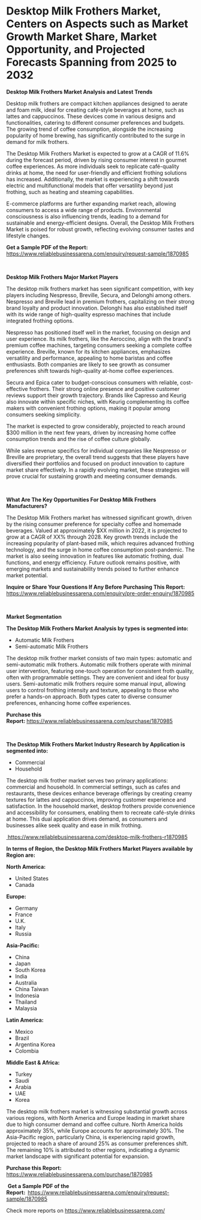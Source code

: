 <p><h1>Desktop Milk Frothers Market, Centers on Aspects such as Market Growth Market Share, Market Opportunity, and Projected Forecasts Spanning from 2025 to 2032</h1></p><p><strong>Desktop Milk Frothers Market Analysis and Latest Trends</strong></p>
<p><p>Desktop milk frothers are compact kitchen appliances designed to aerate and foam milk, ideal for creating café-style beverages at home, such as lattes and cappuccinos. These devices come in various designs and functionalities, catering to different consumer preferences and budgets. The growing trend of coffee consumption, alongside the increasing popularity of home brewing, has significantly contributed to the surge in demand for milk frothers.</p><p>The Desktop Milk Frothers Market is expected to grow at a CAGR of 11.6% during the forecast period, driven by rising consumer interest in gourmet coffee experiences. As more individuals seek to replicate café-quality drinks at home, the need for user-friendly and efficient frothing solutions has increased. Additionally, the market is experiencing a shift towards electric and multifunctional models that offer versatility beyond just frothing, such as heating and steaming capabilities. </p><p>E-commerce platforms are further expanding market reach, allowing consumers to access a wide range of products. Environmental consciousness is also influencing trends, leading to a demand for sustainable and energy-efficient designs. Overall, the Desktop Milk Frothers Market is poised for robust growth, reflecting evolving consumer tastes and lifestyle changes.</p></p>
<p><strong>Get a Sample PDF of the Report:&nbsp;</strong> <a href="https://www.reliablebusinessarena.com/enquiry/request-sample/1870985?utm_campaign=3289&utm_medium=2&utm_source=Github&utm_content=ia&utm_term=05042025&utm_id=desktop-milk-frothers">https://www.reliablebusinessarena.com/enquiry/request-sample/1870985</a></p>
<p>&nbsp;</p>
<p><strong>Desktop Milk Frothers Major Market Players</strong></p>
<p><p>The desktop milk frothers market has seen significant competition, with key players including Nespresso, Breville, Secura, and Delonghi among others. Nespresso and Breville lead in premium frothers, capitalizing on their strong brand loyalty and product innovation. Delonghi has also established itself with its wide range of high-quality espresso machines that include integrated frothing options.</p><p>Nespresso has positioned itself well in the market, focusing on design and user experience. Its milk frothers, like the Aeroccino, align with the brand's premium coffee machines, targeting consumers seeking a complete coffee experience. Breville, known for its kitchen appliances, emphasizes versatility and performance, appealing to home baristas and coffee enthusiasts. Both companies are likely to see growth as consumer preferences shift towards high-quality at-home coffee experiences.</p><p>Secura and Epica cater to budget-conscious consumers with reliable, cost-effective frothers. Their strong online presence and positive customer reviews support their growth trajectory. Brands like Capresso and Keurig also innovate within specific niches, with Keurig complementing its coffee makers with convenient frothing options, making it popular among consumers seeking simplicity.</p><p>The market is expected to grow considerably, projected to reach around $300 million in the next few years, driven by increasing home coffee consumption trends and the rise of coffee culture globally. </p><p>While sales revenue specifics for individual companies like Nespresso or Breville are proprietary, the overall trend suggests that these players have diversified their portfolios and focused on product innovation to capture market share effectively. In a rapidly evolving market, these strategies will prove crucial for sustaining growth and meeting consumer demands.</p></p>
<p>&nbsp;</p>
<p><strong>What Are The Key Opportunities For Desktop Milk Frothers Manufacturers?</strong></p>
<p><p>The Desktop Milk Frothers market has witnessed significant growth, driven by the rising consumer preference for specialty coffee and homemade beverages. Valued at approximately $XX million in 2022, it is projected to grow at a CAGR of XX% through 2028. Key growth trends include the increasing popularity of plant-based milk, which requires advanced frothing technology, and the surge in home coffee consumption post-pandemic. The market is also seeing innovation in features like automatic frothing, dual functions, and energy efficiency. Future outlook remains positive, with emerging markets and sustainability trends poised to further enhance market potential.</p></p>
<p><strong>Inquire or Share Your Questions If Any Before Purchasing This Report:</strong> <a href="https://www.reliablebusinessarena.com/enquiry/pre-order-enquiry/1870985?utm_campaign=3289&utm_medium=2&utm_source=Github&utm_content=ia&utm_term=05042025&utm_id=desktop-milk-frothers">https://www.reliablebusinessarena.com/enquiry/pre-order-enquiry/1870985</a></p>
<p>&nbsp;</p>
<p><strong>Market Segmentation</strong></p>
<p><strong>The Desktop Milk Frothers Market Analysis by types is segmented into:</strong></p>
<p><ul><li>Automatic Milk Frothers</li><li>Semi-automatic Milk Frothers</li></ul></p>
<p><p>The desktop milk frother market consists of two main types: automatic and semi-automatic milk frothers. Automatic milk frothers operate with minimal user intervention, featuring one-touch operation for consistent froth quality, often with programmable settings. They are convenient and ideal for busy users. Semi-automatic milk frothers require some manual input, allowing users to control frothing intensity and texture, appealing to those who prefer a hands-on approach. Both types cater to diverse consumer preferences, enhancing home coffee experiences.</p></p>
<p><strong>Purchase this Report:&nbsp;</strong><a href="https://www.reliablebusinessarena.com/purchase/1870985?utm_campaign=3289&utm_medium=2&utm_source=Github&utm_content=ia&utm_term=05042025&utm_id=desktop-milk-frothers">https://www.reliablebusinessarena.com/purchase/1870985</a></p>
<p>&nbsp;</p>
<p><strong>The Desktop Milk Frothers Market Industry Research by Application is segmented into:</strong></p>
<p><ul><li>Commercial</li><li>Household</li></ul></p>
<p><p>The desktop milk frother market serves two primary applications: commercial and household. In commercial settings, such as cafes and restaurants, these devices enhance beverage offerings by creating creamy textures for lattes and cappuccinos, improving customer experience and satisfaction. In the household market, desktop frothers provide convenience and accessibility for consumers, enabling them to recreate café-style drinks at home. This dual application drives demand, as consumers and businesses alike seek quality and ease in milk frothing.</p></p>
<p><a href="https://www.reliablebusinessarena.com/desktop-milk-frothers-r1870985?utm_campaign=3289&utm_medium=2&utm_source=Github&utm_content=ia&utm_term=05042025&utm_id=desktop-milk-frothers">&nbsp;https://www.reliablebusinessarena.com/desktop-milk-frothers-r1870985</a></p>
<p><strong>In terms of Region, the Desktop Milk Frothers Market Players available by Region are:</strong></p>
<p>
    <p> <strong> North America: </strong>
        <ul>
            <li>United States</li>
            <li>Canada</li>
        </ul>
        </p> 
    <p> <strong> Europe: </strong>
        <ul>
            <li>Germany</li>
            <li>France</li>
            <li>U.K.</li>
            <li>Italy</li>
            <li>Russia</li>
        </ul>
        </p> 
    <p> <strong> Asia-Pacific: </strong>
        <ul>
            <li>China</li>
            <li>Japan</li>
            <li>South Korea</li>
            <li>India</li>
            <li>Australia</li>
            <li>China Taiwan</li>
            <li>Indonesia</li>
            <li>Thailand</li>
            <li>Malaysia</li>
        </ul>
        </p> 
    <p> <strong> Latin America: </strong>
        <ul>
            <li>Mexico</li>
            <li>Brazil</li>
            <li>Argentina Korea</li>
            <li>Colombia</li>
        </ul>
        </p> 
    <p> <strong> Middle East & Africa: </strong>
        <ul>
            <li>Turkey</li>
            <li>Saudi</li>
            <li>Arabia</li>
            <li>UAE</li>
            <li>Korea</li>
        </ul>
    </p>
    </p>
<p><p>The desktop milk frothers market is witnessing substantial growth across various regions, with North America and Europe leading in market share due to high consumer demand and coffee culture. North America holds approximately 35%, while Europe accounts for approximately 30%. The Asia-Pacific region, particularly China, is experiencing rapid growth, projected to reach a share of around 25% as consumer preferences shift. The remaining 10% is attributed to other regions, indicating a dynamic market landscape with significant potential for expansion.</p></p>
<p><strong>Purchase this Report: </strong><a href="https://www.reliablebusinessarena.com/purchase/1870985?utm_campaign=3289&utm_medium=2&utm_source=Github&utm_content=ia&utm_term=05042025&utm_id=desktop-milk-frothers">https://www.reliablebusinessarena.com/purchase/1870985</a></p>
<p>&nbsp;<strong>Get a Sample PDF of the Report:&nbsp;&nbsp;</strong><a href="https://www.reliablebusinessarena.com/enquiry/request-sample/1870985?utm_campaign=3289&utm_medium=2&utm_source=Github&utm_content=ia&utm_term=05042025&utm_id=desktop-milk-frothers">https://www.reliablebusinessarena.com/enquiry/request-sample/1870985</a></p>
<p><strong></strong></p>
<p>Check more reports on <a href="https://www.reliablebusinessarena.com/?utm_campaign=3289&utm_medium=2&utm_source=Github&utm_content=ia&utm_term=05042025&utm_id=desktop-milk-frothers">https://www.reliablebusinessarena.com/</a></p>